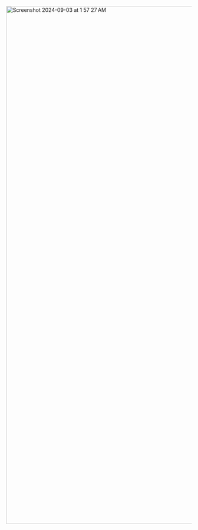 <img width="1407" alt="Screenshot 2024-09-03 at 1 57 27 AM" src="https://github.com/user-attachments/assets/7c3e1ea0-4d1a-4004-8c9e-e4a1244a64d5">
